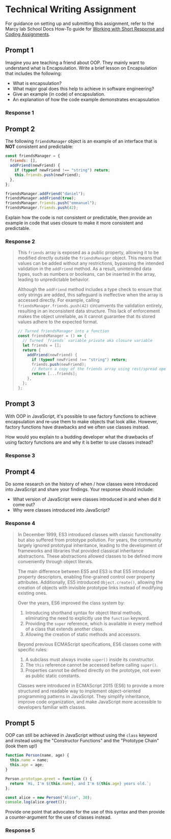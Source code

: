 # Technical Writing Assignment

For guidance on setting up and submitting this assignment, refer to the Marcy lab School Docs How-To guide for [Working with Short Response and Coding Assignments](https://marcylabschool.gitbook.io/marcy-lab-school-docs/fullstack-curriculum/how-tos/working-with-assignments#how-to-work-on-assignments).

## Prompt 1

Imagine you are teaching a friend about OOP. They mainly want to understand what is Encapsulation. Write a brief lesson on Encapsulation that includes the following:

- What is encapsulation?
- What major goal does this help to achieve in software engineering?
- Give an example (in code) of encapsulation.
- An explanation of how the code example demonstrates encapsulation

### Response 1

## Prompt 2

The following `friendsManager` object is an example of an interface that is **NOT** consistent and predictable:

```js
const friendsManager = {
  friends: [],
  addFriend(newFriend) {
    if (typeof newFriend !== "string") return;
    this.friends.push(newFriend);
  },
};

friendsManager.addFriend("daniel");
friendsManager.addFriend(true);
friendsManager.friends.push("emmanuel");
friendsManager.friends.push(42);
```

Explain how the code is not consistent or predictable, then provide an example in code that uses closure to make it more consistent and predictable.

### Response 2

> This `friends` array is exposed as a public property, allowing it to be modified directly outside the `friendsManager` object. This means that values can be added without any restrictions, bypassing the intended validation in the `addFriend` method. As a result, unintended data types, such as numbers or booleans, can be inserted in the array, leading to unpredictable behavior.
>
> Although the `addFriend` method includes a type check to ensure that only strings are added, this safeguard is ineffective when the array is accessed directly. For example, calling `friendsManager.friends.push(42)` circumvents the validation entirely, resulting in an inconsistent data structure. This lack of enforcement makes the object unreliable, as it cannot guarantee that its stored values adhere to the expected format.
>
> ```js
> // Turned friendsManager into a function
> const friendsManager = () => {
>   // Turned `friends` variable private aka closure variable
>   let friends = [];
>   return {
>     addFriend(newFriend) {
>       if (typeof newFriend !== "string") return;
>       friends.push(newFriend);
>       // Return a copy of the friends array using rest/spread operator
>       return [...friends];
>     },
>   };
> };
> ```

## Prompt 3

With OOP in JavaScript, it's possible to use factory functions to achieve encapsulation and re-use them to make objects that look alike. However, factory functions have drawbacks and we often use classes instead.

How would you explain to a budding developer what the drawbacks of using factory functions are and why it is better to use classes instead?

### Response 3

## Prompt 4

Do some research on the history of when / how classes were introduced into JavaScript and share your findings. Your response should include:

- What version of JavaScript were classes introduced in and when did it come out?
- Why were classes introduced into JavaScript?

### Response 4

> In December 1999, ES3 introduced classes with classic functionality but also suffered from prototype pollution. For years, the community largely ignored prototypal inheritance, leading to the development of frameworks and libraries that provided classical inheritance abstractions. These abstractions allowed classes to be defined more conveniently through object literals.
>
> The main difference between ES5 and ES3 is that ES5 introduced property descriptors, enabling fine-grained control over property attributes. Additionally, ES5 introduced `Object.create()`, allowing the creation of objects with invisible prototype links instead of modifying existing ones.
>
> Over the years, ES6 improved the class system by:
>
> 1. Introducing shorthand syntax for object literal methods, eliminating the need to explicitly use the `function` keyword.
> 2. Providing the `super` reference, which is available in every method of a class that extends another class.
> 3. Allowing the creation of static methods and accessors.
>
> Beyond previous ECMAScript specifications, ES6 classes come with specific rules:
>
> 1. A subclass must always invoke `super()` inside its constructor.
> 2. The `this` reference cannot be accessed before calling `super()`.
> 3. Properties cannot be defined directly on the prototype, not even as public static constants.
>
> Classes were introduced in ECMAScript 2015 (ES6) to provide a more structured and readable way to implement object-oriented programming patterns in JavaScript. They simplify inheritance, improve code organization, and make JavaScript more accessible to developers familiar with classes.

## Prompt 5

OOP can still be achieved in JavaScript without using the `class` keyword and instead using the "Constructor Functions" and the "Prototype Chain" (look them up!)

```js
function Person(name, age) {
  this.name = name;
  this.age = age;
}

Person.prototype.greet = function () {
  return `Hi, I'm ${this.name}, and I'm ${this.age} years old.`;
};

const alice = new Person("Alice", 30);
console.log(alice.greet());
```

Provide one point that advocates for the use of this syntax and then provide a counter-argument for the use of classes instead.

### Response 5
